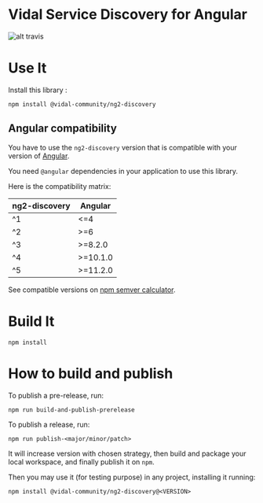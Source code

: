 Vidal Service Discovery for Angular
===

![alt travis](https://travis-ci.org/vidal-community/ng2-discovery.svg?branch=master)

# Use It

Install this library :

    npm install @vidal-community/ng2-discovery

## Angular compatibility

You have to use the `ng2-discovery` version that is compatible with your version of [Angular](https://github.com/angular/angular).

You need `@angular` dependencies in your application to use this library.

Here is the compatibility matrix:

| ng2-discovery | Angular  |
|---------------|----------|
| ^1            | <=4      |
| ^2            | >=6      |
| ^3            | >=8.2.0  |
| ^4            | >=10.1.0 |
| ^5            | >=11.2.0 |
See compatible versions on [npm semver calculator](https://semver.npmjs.com).

# Build It

    npm install

# How to build and publish

To publish a pre-release, run:

    npm run build-and-publish-prerelease
    
To publish a release, run:

    npm run publish-<major/minor/patch>
    
It will increase version with chosen strategy, then build and package your 
local workspace, and finally publish it on `npm`.

Then you may use it (for testing purpose) in any project, installing it running:

    npm install @vidal-community/ng2-discovery@<VERSION>

